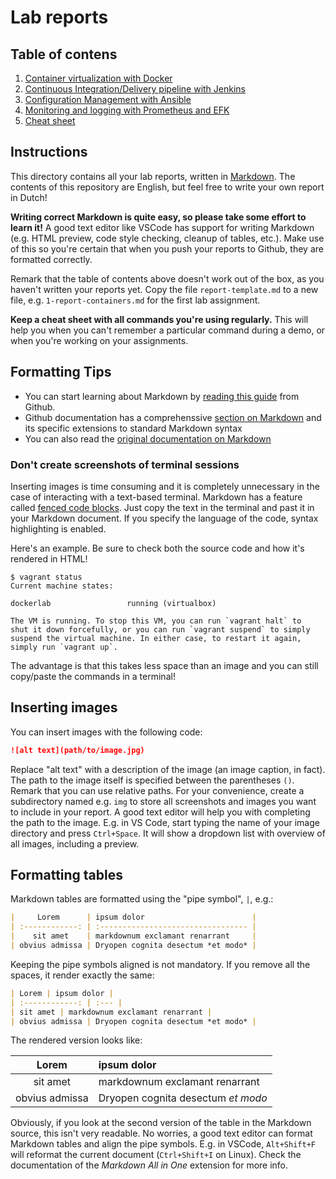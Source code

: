 # Lab reports

## Table of contens

1. [Container virtualization with Docker](1-report-containers.md)
2. [Continuous Integration/Delivery pipeline with Jenkins](2-report-cicd.md)
3. [Configuration Management with Ansible](3-report-cfgmgmt.md)
4. [Monitoring and logging with Prometheus and EFK](4-report-monitoring.md)
5. [Cheat sheet](cheat-sheet.md)

## Instructions

This directory contains all your lab reports, written in [Markdown](https://guides.github.com/features/mastering-markdown/). The contents of this repository are English, but feel free to write your own report in Dutch!


**Writing correct Markdown is quite easy, so please take some effort to learn it!** A good text editor like VSCode has support for writing Markdown (e.g. HTML preview, code style checking, cleanup of tables, etc.). Make use of this so you're certain that when you push your reports to Github, they are formatted correctly.

Remark that the table of contents above doesn't work out of the box, as you haven't written your reports yet. Copy the file `report-template.md` to a new file, e.g. `1-report-containers.md` for the first lab assignment.

**Keep a cheat sheet with all commands you're using regularly.** This will help you when you can't remember a particular command during a demo, or when you're working on your assignments.

## Formatting Tips

- You can start learning about Markdown by [reading this guide](https://guides.github.com/features/mastering-markdown/) from Github.
- Github documentation has a comprehenssive [section on Markdown](https://docs.github.com/en/github/writing-on-github) and its specific extensions to standard Markdown syntax
- You can also read the [original documentation on Markdown](https://daringfireball.net/projects/markdown/)

### Don't create screenshots of terminal sessions

Inserting images is time consuming and it is completely unnecessary in the case of interacting with a text-based terminal. Markdown has a feature called [fenced code blocks](https://docs.github.com/en/github/writing-on-github/working-with-advanced-formatting/creating-and-highlighting-code-blocks). Just copy the text in the terminal and past it in your Markdown document. If you specify the language of the code, syntax highlighting is enabled.

Here's an example. Be sure to check both the source code and how it's rendered in HTML!

```console
$ vagrant status
Current machine states:

dockerlab                 running (virtualbox)

The VM is running. To stop this VM, you can run `vagrant halt` to
shut it down forcefully, or you can run `vagrant suspend` to simply
suspend the virtual machine. In either case, to restart it again,
simply run `vagrant up`.
```

The advantage is that this takes less space than an image and you can still copy/paste the commands in a terminal!

## Inserting images

You can insert images with the following code:

```markdown
![alt text](path/to/image.jpg)
```

Replace "alt text" with a description of the image (an image caption, in fact). The path to the image itself is specified between the parentheses `()`. Remark that you can use relative paths. For your convenience, create a subdirectory named e.g. `img` to store all screenshots and images you want to include in your report. A good text editor will help you with completing the path to the image. E.g. in VS Code, start typing the name of your image directory and press `Ctrl+Space`. It will show a dropdown list with overview of all images, including a preview.

## Formatting tables

Markdown tables are formatted using the "pipe symbol", `|`, e.g.:

```markdown
|     Lorem      | ipsum dolor                        |
| :------------: | :--------------------------------- |
|    sit amet    | markdownum exclamant renarrant     |
| obvius admissa | Dryopen cognita desectum *et modo* |
```

Keeping the pipe symbols aligned is not mandatory. If you remove all the spaces, it render exactly the same:

```markdown
| Lorem | ipsum dolor |
| :------------: | :--- |
| sit amet | markdownum exclamant renarrant |
| obvius admissa | Dryopen cognita desectum *et modo* |
```

The rendered version looks like:

| Lorem | ipsum dolor |
| :------------: | :--- |
| sit amet | markdownum exclamant renarrant |
| obvius admissa | Dryopen cognita desectum *et modo* |

Obviously, if you look at the second version of the table in the Markdown source, this isn't very readable. No worries, a good text editor can format Markdown tables and align the pipe symbols. E.g. in VSCode, `Alt+Shift+F` will reformat the current document (`Ctrl+Shift+I` on Linux). Check the documentation of the *Markdown All in One* extension for more info.
